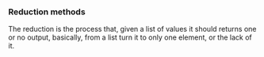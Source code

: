 ### Reduction methods


The reduction is the process that, given a list of values it should returns one or no output, basically, from a list turn it to only one element, or the lack of it.